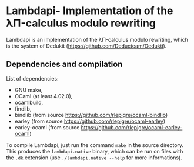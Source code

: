 Lambdapi- Implementation of the λΠ-calculus modulo rewriting
============================================================

Lambdapi is an implementation of the λΠ-calculus modulo rewriting, which
is the system of Dedukit (https://github.com/Deducteam/Dedukti).

Dependencies and compilation
----------------------------

List of dependencies:
 - GNU make,
 - OCaml (at least 4.02.0),
 - ocamlbuild,
 - findlib,
 - bindlib (from source https://github.com/rlepigre/ocaml-bindlib)
 - earley (from source https://github.com/rlepigre/ocaml-earley)
 - earley-ocaml (from source https://github.com/rlepigre/ocaml-earley-ocaml)

To compile Lambdapi, just run the command `make` in the source directory.
This produces the `lambdapi.native` binary, which can be run on files with
the `.dk` extension (use `./lambdapi.native --help` for more informations).
